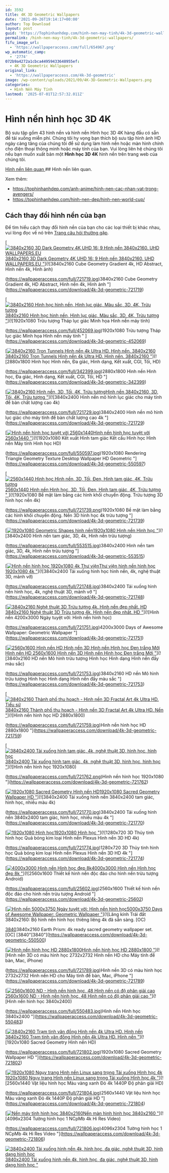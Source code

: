 ```yaml
---
id: 3592
title: 4K 3D Geometric Wallpapers
date: '2021-09-26T19:14:17+00:00'
author: Top Download
layout: post
guid: 'https://Tophinhanhdep.com/hinh-nen-may-tinh/4k-3d-geometric-wallpapers/'
permalink: /hinh-nen-may-tinh/4k-3d-geometric-wallpapers/
fifu_image_url:
  - 'https://wallpaperaccess.com/full/654967.png'
wp_automatic_camp:
  - '2774'
072b9a4272a1cbca44959433648955ef:
  - 4K 3D Geometric Wallpapers
original_link:
  - 'https://wallpaperaccess.com/4k-3d-geometric'
image: /wp-content/uploads/2021/09/4K-3D-Geometric-Wallpapers.png
categories:
  - Hình Nền Máy Tính
lastmod: '2025-07-01T12:57:32.011Z'
---
```

# Hình nền hình học 3D 4K

Bộ sưu tập gồm 43 hình nền và hình nền Hình học 3D 4K hàng đầu có sẵn để tải xuống miễn phí. Chúng tôi hy vọng bạn thích bộ sưu tập hình ảnh HD ngày càng tăng của chúng tôi để sử dụng làm hình nền hoặc màn hình chính cho điện thoại thông minh hoặc máy tính của bạn. Vui lòng liên hệ chúng tôi nếu bạn muốn xuất bản một **Hình học 3D 4K** hình nền trên trang web của chúng tôi.

[Hình nền liên quan ](#related) ## Hình nền liên quan.

   
 Xem thêm:

   
- <https://tophinhanhdep.com/anh-anime/hinh-nen-cac-nhan-vat-trong-avengers/>
- <https://tophinhanhdep.com/hinh-nen-dep/hinh-nen-world-cup/>

## Cách thay đổi hình nền của bạn

Để tìm hiểu cách thay đổi hình nền của bạn cho các loại thiết bị khác nhau, vui lòng đọc về nó trên [Trang câu hỏi thường gặp](https://tophinhanhdep.com/faq/).

  
[[![3840x2160 3D Dark Geometry 4K UHD 16: 9 Hình nền 3840x2160.  UHD WALLPAPERS.EU](https://wallpaperaccess.com/full/654967.png)3840x2160 3D Dark Geometry 4K UHD 16: 9 Hình nền 3840x2160. UHD WALLPAPERS.EU "](https://wallpaperaccess.com/download/4k-3d-geometric-654967)](![3840x2160 Cube Geometry Gradient 4k, HD Abstract, Hình nền 4k, Hình ảnh)

(https://wallpaperaccess.com/full/721719.jpg)3840x2160 Cube Geometry Gradient 4k, HD Abstract, Hình nền 4k, Hình ảnh "](https://wallpaperaccess.com/download/4k-3d-geometric-721719)

[[![3840x2160 Hình học hình nền, Hình lục giác, Màu sắc, 3D, 4K, Trừu tượng](https://wallpaperaccess.com/full/721724.jpg)3840x2160 Hình học hình nền, Hình lục giác, Màu sắc, 3D, 4K, Trừu tượng "](https://wallpaperaccess.com/download/4k-3d-geometric-721724)](![1920x1080 Trừu tượng Tháp lục giác Minh họa Hình nền máy tính)

(https://wallpaperaccess.com/full/452069.jpg)1920x1080 Trừu tượng Tháp lục giác Minh họa Hình nền máy tính " ](https://wallpaperaccess.com/download/4k-3d-geometric-452069)

[[![3840x2160 Tron Tunnels Hình nền 4k Ultra HD.  Hình nền.  3840x2160](https://wallpaperaccess.com/full/721726.jpg)3840x2160 Tron Tunnels Hình nền 4k Ultra HD. Hình nền. 3840x2160 "](https://wallpaperaccess.com/download/4k-3d-geometric-721726)](![2880x1800 Hình học Hình nền, Đa giác, Hình dạng, Kết xuất, CGI, Tối, HD)

(https://wallpaperaccess.com/full/342399.jpg)2880x1800 Hình nền Hình học, Đa giác, Hình dạng, Kết xuất, CGI, Tối, HD "](https://wallpaperaccess.com/download/4k-3d-geometric-342399)

[[![3840x2160 Hình nền, 3D, Tối, 4K, Trừu tượng](https://wallpaperaccess.com/full/2142.jpg)Hình nền 3840x2160, 3D, Tối, 4K, Trừu tượng "](https://wallpaperaccess.com/download/4k-3d-geometric-2142)](![3840x2400 Hình nền mô hình lục giác cho máy tính để bàn chất lượng cao 4k)

(https://wallpaperaccess.com/full/721729.jpg)3840x2400 Hình nền mô hình lục giác cho máy tính để bàn chất lượng cao 4k "](https://wallpaperaccess.com/download/4k-3d-geometric-721729)

[[![Hình nền hình học tuyệt vời 2560x1440](https://wallpaperaccess.com/full/721730.jpg)Hình nền hình học tuyệt vời 2560x1440 "](https://wallpaperaccess.com/download/4k-3d-geometric-721730)](![1920x1080 Kết xuất Hình tam giác Kết cấu Hình học Hình nền Máy tính Hình học HD)

(https://wallpaperaccess.com/full/550597.jpg)1920x1080 Rendering Triangle Geometry Texture Desktop Wallpaper HD Geometric "](https://wallpaperaccess.com/download/4k-3d-geometric-550597)

[[![2560x1440 Hình học Hình nền, 3D, Tối, Đen, Hình tam giác, 4K, Trừu tượng](https://wallpaperaccess.com/full/721734.jpg)2560x1440 Hình nền Hình học, 3D, Tối, Đen, Hình tam giác, 4K, Trừu tượng " ](https://wallpaperaccess.com/download/4k-3d-geometric-721734)](![1920x1080 Bề mặt làm bằng các hình khối chuyển động.  Trừu tượng 3D hình học nền 4k)

(https://wallpaperaccess.com/full/721739.png)1920x1080 Bề mặt làm bằng các hình khối chuyển động. Nền 3D hình học 4k trừu tượng "](https://wallpaperaccess.com/download/4k-3d-geometric-721739)

[[![1920x1080 Geometric Shapes hình nền](https://wallpaperaccess.com/full/721742.jpg)1920x1080 Hình nền Hình học "](https://wallpaperaccess.com/download/4k-3d-geometric-721742)](![3840x2400 Hình nền tam giác, 3D, 4k, Hình nền trừu tượng)

(https://wallpaperaccess.com/full/553515.jpg)3840x2400 Hình nền tam giác, 3D, 4k, Hình nền trừu tượng "](https://wallpaperaccess.com/download/4k-3d-geometric-553515)

[[![Hình nền hình học 1920x1080 4k Thư viện](https://wallpaperaccess.com/full/721747.jpg)Thư viện hình nền hình học 1920x1080 4k "](https://wallpaperaccess.com/download/4k-3d-geometric-721747)](![3840x2400 Tải xuống hình học hình nền, 4k, nghệ thuật 3D, mảnh vỡ)

(https://wallpaperaccess.com/full/721748.jpg)3840x2400 Tải xuống hình nền hình học, 4k, nghệ thuật 3D, mảnh vỡ "](https://wallpaperaccess.com/download/4k-3d-geometric-721748)

[[![3840x2160 Nghệ thuật 3D Trừu tượng 4k.  Hình nền đẹp nhất.  HD](https://wallpaperaccess.com/full/25566.jpg)3840x2160 Nghệ thuật 3D Trừu tượng 4k. Hình nền đẹp nhất. HD "](https://wallpaperaccess.com/download/4k-3d-geometric-25566)](![Hình nền 4200x3000 Ngày tuyệt vời: Hình nền hình học)

(https://wallpaperaccess.com/full/721751.jpg)4200x3000 Days of Awesome Wallpaper: Geometric Wallpaper "](https://wallpaperaccess.com/download/4k-3d-geometric-721751)

[[![2560x1600 Hình nền HD Hình nền 3D Hình nền Hình học Đen trắng Mới](https://wallpaperaccess.com/full/721752.jpg)Hình nền HD 2560x1600 Hình nền 3D Hình nền Hình học Đen trắng Mới "](https://wallpaperaccess.com/download/4k-3d-geometric-721752)](![3840x2160 HD nền Mô hình trừu tượng Hình học Hình dạng Hình nền đầy màu sắc)

(https://wallpaperaccess.com/full/721753.jpg)3840x2160 HD nền Mô hình trừu tượng Hình học Hình dạng Hình nền đầy màu sắc "](https://wallpaperaccess.com/download/4k-3d-geometric-721753)

[[![3840x2160 Thành phố thu hoạch - Hình nền 3D Fractal Art 4k Ultra HD.  Tiểu sử](https://wallpaperaccess.com/full/721757.jpg)3840x2160 Thành phố thu hoạch - Hình nền 3D Fractal Art 4k Ultra HD. Nền "](https://wallpaperaccess.com/download/4k-3d-geometric-721757)](![Hình nền hình học HD 2880x1800)

(https://wallpaperaccess.com/full/721759.jpg)Hình nền hình học HD 2880x1800 "](https://wallpaperaccess.com/download/4k-3d-geometric-721759)

[[![3840x2400 Tải xuống hình tam giác, 4k, nghệ thuật 3D, hình học, hình học](https://wallpaperaccess.com/full/721761.jpg)3840x2400 Tải xuống hình tam giác, 4k, nghệ thuật 3D, hình học, hình học "](https://wallpaperaccess.com/download/4k-3d-geometric-721761)](![Hình nền hình học 1920x1080)

(https://wallpaperaccess.com/full/721762.png)Hình nền hình học 1920x1080 "](https://wallpaperaccess.com/download/4k-3d-geometric-721762)

[[![1920x1080 Sacred Geometry Hình nền HD](https://wallpaperaccess.com/full/721766.jpg)1920x1080 Sacred Geometry Wallpaper HD "](https://wallpaperaccess.com/download/4k-3d-geometric-721766)](![3840x2400 Tải xuống hình nền 3840x2400 tam giác, hình học, nhiều màu 4k)

(https://wallpaperaccess.com/full/721770.jpg)3840x2400 Tải xuống hình nền 3840x2400 tam giác, hình học, nhiều màu 4k "](https://wallpaperaccess.com/download/4k-3d-geometric-721770)

[[![1920x1080 Hình học](https://wallpaperaccess.com/full/721772.jpg)1920x1080 Hình học "](https://wallpaperaccess.com/download/4k-3d-geometric-721772)](![1280x720 3D Thủy tinh hình học Quả bóng kim loại Hình nền Plexus Hình nền 3D HD 4k)

(https://wallpaperaccess.com/full/721774.jpg)1280x720 3D Thủy tinh hình học Quả bóng kim loại Hình nền Plexus Hình nền 3D HD 4k "](https://wallpaperaccess.com/download/4k-3d-geometric-721774)

[[![4000x3000 Hình nền Hình học đẹp 8k](https://wallpaperaccess.com/full/721777.jpg)4000x3000 Hình nền Hình học đẹp 8k "](https://wallpaperaccess.com/download/4k-3d-geometric-721777)](![2560x1600 Thiết kế hình nền độc đáo cho hình nền trừu tượng Android)

(https://wallpaperaccess.com/full/25602.jpg)2560x1600 Thiết kế hình nền độc đáo cho hình nền trừu tượng Android "](https://wallpaperaccess.com/download/4k-3d-geometric-25602)

[[![Hình nền 5000x3750 Ngày tuyệt vời: Hình nền hình học](https://wallpaperaccess.com/full/342270.png)5000x3750 Days of Awesome Wallpaper: Geometric Wallpaper "](https://wallpaperaccess.com/download/4k-3d-geometric-342270)](![Lăng kính Trái đất 3840x2160: Bộ hình nền hình học thiêng liêng 4k đã sẵn sàng. [OC)

 [3840](https://wallpaperaccess.com/full/550500.png)3840x2160 Earth Prism: 4k ready sacred geometry wallpaper set. \[OC\] \[3840"\[3840"](https://wallpaperaccess.com/download/4k-3d-geometric-550500)

[[![Hình nền hình học HD 2880x1800](https://wallpaperaccess.com/full/721787.png)Hình nền hình học HD 2880x1800 "](https://wallpaperaccess.com/download/4k-3d-geometric-721787)](![Hình nền 3D có màu hình học 2732x2732 Hình nền HD cho Máy tính để bàn, Mac, iPhone)

(https://wallpaperaccess.com/full/721789.jpg)Hình nền 3D có màu hình học 2732x2732 Hình nền HD cho Máy tính để bàn, Mac, iPhone "](https://wallpaperaccess.com/download/4k-3d-geometric-721789)

[[![2560x1600 ND - Hình nền hình học, 48 Hình nền có độ phân giải cao](https://wallpaperaccess.com/full/721793.jpg)2560x1600 ND - Hình nền hình học, 48 Hình nền có độ phân giải cao "](https://wallpaperaccess.com/download/4k-3d-geometric-721793)](![Hình nền hình học 3840x2400)

(https://wallpaperaccess.com/full/550483.jpg)Hình nền Hình học 3840x2400 "](https://wallpaperaccess.com/download/4k-3d-geometric-550483)

[[![3840x2160 Trạm tinh vân đồng Hình nền 4k Ultra HD.  Hình nền](https://wallpaperaccess.com/full/721799.jpg)3840x2160 Trạm tinh vân đồng Hình nền 4k Ultra HD. Hình nền "](https://wallpaperaccess.com/download/4k-3d-geometric-721799)](![1920x1080 Sacred Geometry Hình nền HD)

(https://wallpaperaccess.com/full/721802.jpg)1920x1080 Sacred Geometry Wallpaper HD "](https://wallpaperaccess.com/download/4k-3d-geometric-721802)

[[![1920x1080 Ngụy trang Hình nền Linux sang trọng Tải xuống Hình học 4k](https://wallpaperaccess.com/full/721803.jpg)1920x1080 Ngụy trang Hình nền Linux sang trọng Tải xuống Hình học 4k "](https://wallpaperaccess.com/download/4k-3d-geometric-721803)](![2560x1440 Vật liệu hình học Màu vàng xanh Đỏ 4k 1440P Độ phân giải HD)

(https://wallpaperaccess.com/full/721804.jpg)2560x1440 Vật liệu hình học Màu vàng xanh Đỏ 4k 1440P Độ phân giải HD "](https://wallpaperaccess.com/download/4k-3d-geometric-721804)

[[![Nền máy tính hình học 3840x2160](https://wallpaperaccess.com/full/514436.jpg)Nền màn hình hình học 3840x2160 "](https://wallpaperaccess.com/download/4k-3d-geometric-514436)](![4096x2304 Tường hình học 1 NCpMb 4k Hi Res Video)

(https://wallpaperaccess.com/full/721806.jpg)4096x2304 Tường hình học 1 NCpMb 4k Hi Res Video "](https://wallpaperaccess.com/download/4k-3d-geometric-721806)

[![3840x2400 Tải xuống hình nền 4k, hình học, đa giác, nghệ thuật 3D, hình dạng hình học](https://wallpaperaccess.com/full/721807.jpg)3840x2400 Tải xuống hình nền 4k, hình học, đa giác, nghệ thuật 3D, hình dạng hình học "](https://wallpaperaccess.com/download/4k-3d-geometric-721807)
